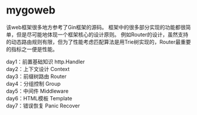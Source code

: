 # mygoweb
该web框架很多地方参考了Gin框架的源码。
框架中的很多部分实现的功能都很简单，但是尽可能地体现一个框架核心的设计原则。
例如Router的设计，虽然支持的动态路由规则有限，但为了性能考虑匹配算法是用Trie树实现的，Router最重要的指标之一便是性能。

day1：前置基础知识 http.Handler  
day2：上下文设计 Context  
day3：前缀树路由 Router  
day4：分组控制 Group  
day5：中间件 Middleware  
day6：HTML模板 Template  
day7：错误恢复 Panic Recover
